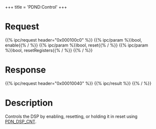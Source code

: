 +++
title = 'PDND:Control'
+++

# Request

{{% ipc/request header="0x000100c0" %}}
{{% ipc/param %}}bool, enable{{% / %}}
{{% ipc/param %}}bool, reset{{% / %}}
{{% ipc/param %}}bool, resetRegisters{{% / %}}
{{% / %}}

# Response

{{% ipc/request header="0x00010040" %}}
{{% ipc/result %}}
{{% / %}}

# Description

Controls the DSP by enabling, resetting, or holding it in reset using [PDN_DSP_CNT](PDN_Registers#pdn_dsp_cnt "wikilink").

